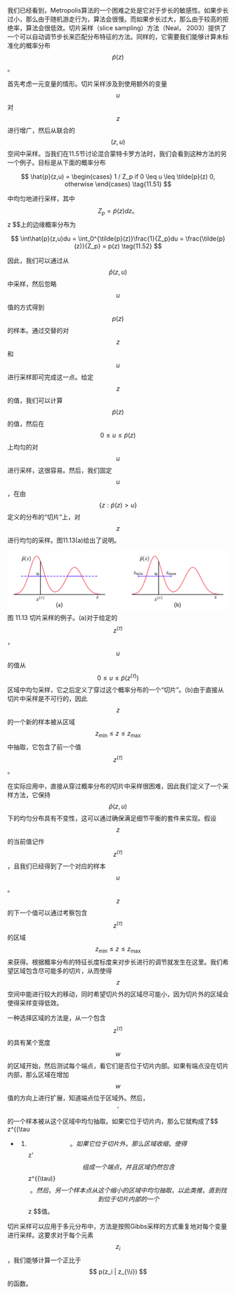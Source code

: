 我们已经看到，Metropolis算法的一个困难之处是它对于步长的敏感性。如果步长过小，那么由于随机游走行为，算法会很慢。而如果步长过大，那么由于较高的拒绝率，算法会很低效。切片采样（slice sampling）方法（Neal， 2003）提供了一个可以自动调节步长来匹配分布特征的方法。同样的，它需要我们能够计算未标准化的概率分布$$ \tilde{p}(z) $$。    

首先考虑一元变量的情形。切片采样涉及到使用额外的变量$$ u $$对$$ z $$进行增广，然后从联合的$$ (z, u) $$空间中采样。当我们在11.5节讨论混合蒙特卡罗方法时，我们会看到这种方法的另一个例子。目标是从下面的概率分布    

$$
\hat{p}(z,u) = 
\begin{cases}
1 / Z_p if 0 \leq u \leq \tilde{p}(z)
0, otherwise
\end{cases} \tag{11.51}
$$

中均匀地进行采样，其中$$ Z_p = \tilde{p}(z)dz。$$ z $$上的边缘概率分布为    

$$
\int\hat{p}(z,u)du = \int_0^{\tilde{p}(z)}\frac{1}{Z_p}du = \frac{\tilde{p}(z)}{Z_p} = p(z) \tag{11.52}
$$

因此，我们可以通过从$$ \hat{p}(z,u) $$中采样，然后忽略$$ u $$值的方式得到$$ p(z) $$的样本。通过交替的对$$ z $$和$$ u $$进行采样即可完成这一点。给定$$ z $$的值，我们可以计算$$ \tilde{p}(z) $$的值，然后在$$ 0 \leq u \leq \tilde{p}(z) $$上均匀的对$$ u $$进行采样，这很容易。然后，我们固定$$ u $$，在由$$ \{z:\tilde{p}(z) > u\} $$定义的分布的“切片”上，对$$ z $$进行均匀的采样。图11.13(a)给出了说明。    

![图 11-13](images/11_13.png)      
图 11.13 切片采样的例子。(a)对于给定的$$ z^{(\tau)} $$，$$ u $$的值从$$ 0 \leq u \leq \tilde{p}(z^{(\tau)}) $$区域中均匀采样，它之后定义了穿过这个概率分布的一个“切片”。(b)由于直接从切片中采样是不可行的，因此$$ z $$的一个新的样本被从区域$$ z_{\min} \leq z \leq z_{\max} $$中抽取，它包含了前一个值$$ z^{(\tau)} $$。

在实际应用中，直接从穿过概率分布的切片中采样很困难，因此我们定义了一个采样方法，它保持$$ \hat{p}(z,u) $$下的均匀分布具有不变性，这可以通过确保满足细节平衡的套件来实现。假设$$ z $$的当前值记作$$ z^{(\tau)} $$，且我们已经得到了一个对应的样本$$ u $$。$$ z $$的下一个值可以通过考察包含$$ z^{(\tau)} $$的区域$$ z_\min \leq z \leq z_\max
$$来获得。根据概率分布的特征长度标度来对步长进行的调节就发生在这里。我们希望区域包含尽可能多的切片，从而使得$$ z $$空间中能进行较大的移动，同时希望切片外的区域尽可能小，因为切片外的区域会使得采样变得低效。    

一种选择区域的方法是，从一个包含$$ z^{(\tau)} $$的具有某个宽度$$ w $$的区域开始，然后测试每个端点，看它们是否位于切片内部。如果有端点没在切片内部，那么区域在增加$$ w $$值的方向上进行扩展，知道端点位于区域外。然后，$$ ' $$的一个样本被从这个区域中均匀抽取。如果它位于切片内，那么它就构成了$$ z^{(\tau
+ 1) $$。如果它位于切片外，那么区域收缩，使得$$ z' $$组成一个端点，并且区域仍然包含$$ z^{(\tau)} $$。然后，另一个样本点从这个缩小的区域中均匀抽取，以此类推，直到找到位于切片内部的一个$$ z $$值。    

切片采样可以应用于多元分布中，方法是按照Gibbs采样的方式重复地对每个变量进行采样。这要求对于每个元素$$ z_i $$，我们能够计算一个正比于$$ p(z_i | z_{\\i}) $$的函数。
